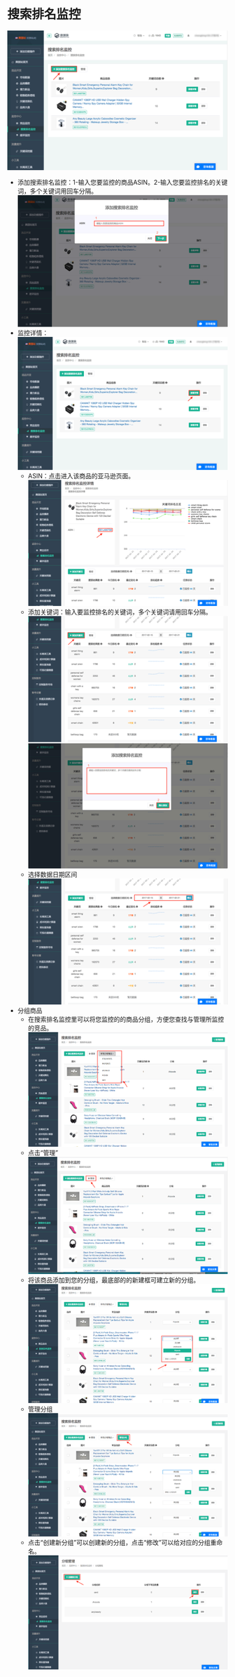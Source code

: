 # 搜索排名监控

![](images/56.png)

* 添加搜索排名监控：1-输入您要监控的商品ASIN。2-输入您要监控排名的关键词，多个关键词用回车分隔。
 ![](images/57.png)
* 监控详情：
 ![](images/58.png)
    * ASIN：点击进入该商品的亚马逊页面。
     ![](images/59.png)
    * 添加关键词：输入要监控排名的关键词，多个关键词请用回车分隔。
     ![](images/60.png)
     ![](images/61.png)
    * 选择数据日期区间
     ![](images/62.png)  
* 分组商品  
    * 在搜索排名监控里可以将您监控的的商品分组，方便您查找与管理所监控的竞品。   
    ![](images/89.png)  
    * 点击“管理”  
    ![](images/90.png)  
    * 将该商品添加到您的分组，最底部的的新建框可建立新的分组。   
    ![](images/91.png)
    * 管理分组
    ![](images/92.png)
    * 点击“创建新分组”可以创建新的分组，点击“修改”可以给对应的分组重命名。
    ![](images/93.png)
